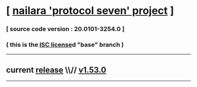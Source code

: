 
# [ [nailara 'protocol seven' project](http://src.nailara.net/) ]

### [ source code version : 20.0101-3254.0 ]

### ( this is the [ISC license](license)d "base" branch )
---
## current [release](https://github.com/anotherlink/nailara/releases) \\\\// [v1.53.0](https://github.com/anotherlink/nailara/releases/tag/v1.53.0)
---
